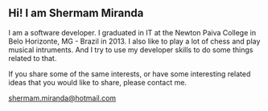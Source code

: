 ## Hi! I am Shermam Miranda

I am a software developer. I graduated in IT at the Newton Paiva College in Belo Horizonte, MG - Brazil in 2013. I also like to play a lot of chess and play musical intruments. And I try to use my developer skills to do some things related to that.

If you share some of the same interests, or have some interesting related ideas that you would like to share, please contact me.

shermam.miranda@hotmail.com
